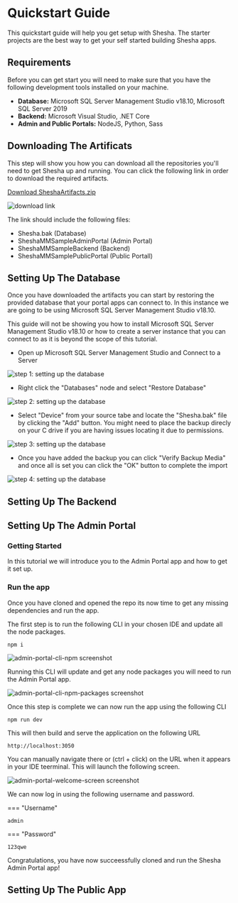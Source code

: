 # Quickstart Guide

This quickstart guide will help you get setup with Shesha. The starter projects are the best way to get your self started building Shesha apps.

## Requirements

Before you can get start you will need to make sure that you have the following development tools installed on your machine.

- **Database:** Microsoft SQL Server Management Studio v18.10, Microsoft SQL Server 2019
- **Backend:** Microsoft Visual Studio, .NET Core
- **Admin and Public Portals:** NodeJS, Python, Sass

## Downloading The Artificats

This step will show you how you can download all the repositories you'll need to get Shesha up and running. You can click the following link in order to download the required artifacts.

[Download SheshaArtifacts.zip](https://github.com/Boxfusion/shesha-docs/blob/e9e08dffa636792399f740c141b402c60c11b839/docs/assets/SheshaArtifacts.zip)

![download link](https://github.com/Boxfusion/shesha-docs/blob/main/docs/assets/shesha-artifacts-download-link.png?raw=true)

The link should include the following files:

- Shesha.bak (Database)
- SheshaMMSampleAdminPortal (Admin Portal)
- SheshaMMSampleBackend (Backend)
- SheshaMMSamplePublicPortal (Public Portall)

## Setting Up The Database

Once you have downloaded the artifacts you can start by restoring the provided database that your portal apps can connect to. In this instance we are going to be using Microsoft SQL Server Management Studio v18.10.

This guide will not be showing you how to install Microsoft SQL Server Management Studio v18.10 or how to create a server instance that you can connect to as it is beyond the scope of this tutorial.

- Open up Microsoft SQL Server Management Studio and Connect to a Server 

![step 1: setting up the database](https://github.com/Boxfusion/shesha-docs/blob/main/docs/assets/setting-up-the-database-1.png?raw=true)

- Right click the "Databases" node and select "Restore Database" 

![step 2: setting up the database](https://github.com/Boxfusion/shesha-docs/blob/main/docs/assets/setting-up-the-database-2.png?raw=true)

- Select "Device" from your source tabe and locate the "Shesha.bak" file by clicking the "Add" button. You might need to place the backup direcly on your C drive if you are having issues locating it due to permissions. 

![step 3: setting up the database](https://github.com/Boxfusion/shesha-docs/blob/main/docs/assets/setting-up-the-database-3.png?raw=true)

- Once you have added the backup you can click "Verify Backup Media" and once all is set you can click the "OK" button to complete the import 

![step 4: setting up the database](https://github.com/Boxfusion/shesha-docs/blob/main/docs/assets/setting-up-the-database-4.png?raw=true)

## Setting Up The Backend

## Setting Up The Admin Portal

### Getting Started

In this tutorial we will introduce you to the Admin Portal app and how to get it set up. 

### Run the app

Once you have cloned and opened the repo its now time to get any missing dependencies and run the app. 

The first step is to run the following CLI in your chosen IDE and update all the node packages. 

``` shell
npm i
```

![admin-portal-cli-npm screenshot](https://github.com/Boxfusion/shesha-docs/blob/main/docs/assets/admin-portal-cli-npm.PNG?raw=true)

Running this CLI will update and get any node packages you will need to run the Admin Portal app.

![admin-portal-cli-npm-packages screenshot](https://github.com/Boxfusion/shesha-docs/blob/main/docs/assets/admin-portal-cli-npm-packages.PNG?raw=true)

Once this step is complete we can now run the app using the following CLI

``` shell
npm run dev
```

This will then build and serve the application on the following URL

``` shell
http://localhost:3050
```

You can manually navigate there or (ctrl + click) on the URL when it appears in your IDE teerminal. This will launch the following screen.

![admin-portal-welcome-screen screenshot](https://github.com/Boxfusion/shesha-docs/blob/main/docs/assets/admin-portal-welcome-screen.PNG?raw=true)

We can now log in using the following username and password.

=== "Username"
``` shell
admin
```
=== "Password"
``` shell
123qwe
```

Congratulations, you have now succeessfully cloned and run the Shesha Admin Portal app!

## Setting Up The Public App
